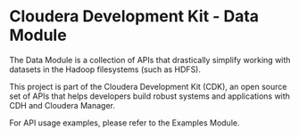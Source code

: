 # Cloudera Development Kit - Data Module

The Data Module is a collection of APIs that drastically simplify working with datasets
in the Hadoop filesystems (such as HDFS).

This project is part of the Cloudera Development Kit (CDK), an open source
set of APIs that helps developers build robust systems and applications
with CDH and Cloudera Manager.

For API usage examples, please refer to the Examples Module.

